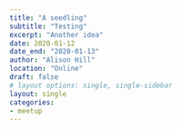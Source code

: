 ```yaml
---
title: "A seedling"
subtitle: "Testing"
excerpt: "Another idea"
date: 2020-01-12
date_end: "2020-01-13"
author: "Alison Hill"
location: "Online"
draft: false
# layout options: single, single-sidebar
layout: single
categories:
- meetup
---
```


